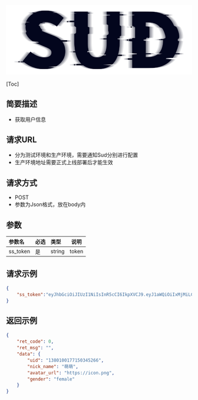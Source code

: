 #

![SUD](../../Resource/logo.png)

[Toc]

## 简要描述

- 获取用户信息

## 请求URL

- 分为测试环境和生产环境，需要通知Sud分别进行配置
- 生产环境地址需要正式上线部署后才能生效

## 请求方式

- POST
- 参数为Json格式，放在body内

## 参数

|参数名|必选|类型|说明|
|:----|:---|:-----|-----|
|ss_token|是|string|token|

## 请求示例

```json
{
    "ss_token":"eyJhbGciOiJIUzI1NiIsInR5cCI6IkpXVCJ9.eyJ1aWQiOiIxMjMiLCJleHAiOjE2MzA0MTc4NDksImFwcF9pZCI6ImFwcElEIn0.BWFAf7-Bi20KsFIjnQcF2ET1RNhoZRhoWa-VOxYbPuY"
}
```

## 返回示例

```json
{
    "ret_code": 0,
    "ret_msg": "",
    "data": {
        "uid": "1380100177150345266",
        "nick_name": "萌萌",
        "avatar_url": "https://icon.png",
        "gender": "female"
    }
}
```
